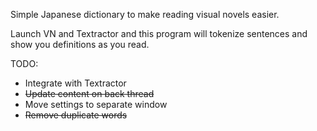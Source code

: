 Simple Japanese dictionary to make reading visual novels easier.

Launch VN and Textractor and this program will tokenize sentences and show you definitions as you read.

TODO:

- Integrate with Textractor
- ~~Update content on back thread~~
- Move settings to separate window
- ~~Remove duplicate words~~